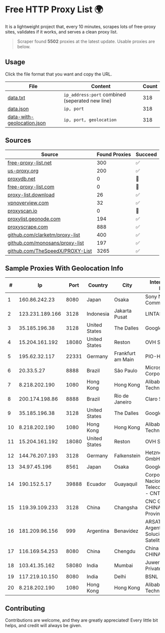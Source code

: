 
# Free HTTP Proxy List 🌍

It is a lightweight project that, every 10 minutes, scrapes lots of free-proxy sites, validates if it works, and serves a clean proxy list.


> Scraper found **5502** proxies at the latest update. Usable proxies are below.

## Usage

Click the file format that you want and copy the URL.


|File|Content|Count|
|----|-------|-----|
|[data.txt](https://raw.githubusercontent.com/themiralay/Proxy-List-World/master/data.txt)|`ip_address:port` combined (seperated new line)|318|
|[data.json](https://raw.githubusercontent.com/themiralay/Proxy-List-World/master/data.json)|`ip, port`|318|
|[data-with-geolocation.json](https://raw.githubusercontent.com/themiralay/Proxy-List-World/master/data-with-geolocation.json)|`ip, port, geolocation`|318|

## Sources

|Source|Found Proxies|Succeed|
|------|-------------|-------|
|[free-proxy-list.net](https://free-proxy-list.net)|300|✅|
|[us-proxy.org](https://www.us-proxy.org)|200|✅|
|[proxydb.net](http://proxydb.net)|0|🚫|
|[free-proxy-list.com](https://free-proxy-list.com/?page=&port=&type%5B%5D=http&type%5B%5D=https&up_time=0&search=Search)|0|🚫|
|[proxy-list.download](https://www.proxy-list.download/HTTP)|26|✅|
|[vpnoverview.com](https://vpnoverview.com/privacy/anonymous-browsing/free-proxy-servers)|32|✅|
|[proxyscan.io](https://www.proxyscan.io)|0|🚫|
|[proxylist.geonode.com](https://proxylist.geonode.com/api/proxy-list?limit=300&page=1&sort_by=lastChecked&sort_type=desc&protocols=http,https)|194|✅|
|[proxyscrape.com](https://api.proxyscrape.com/v2/?request=displayproxies&protocol=http&timeout=10000&country=all&ssl=all&anonymity=all)|888|✅|
|[github.com/clarketm/proxy-list](https://raw.githubusercontent.com/clarketm/proxy-list/master/proxy-list-raw.txt)|400|✅|
|[github.com/monosans/proxy-list](https://raw.githubusercontent.com/monosans/proxy-list/main/proxies/http.txt)|197|✅|
|[github.com/TheSpeedX/PROXY-List](https://raw.githubusercontent.com/TheSpeedX/PROXY-List/master/http.txt)|3265|✅|


## Sample Proxies With Geolocation Info

|#|Ip|Port|Country|City|Internet Service Provider|
|-|--|----|-------|----|-------------------------|
|1|160.86.242.23|8080|Japan|Osaka|Sony Network Communications Inc|
|2|123.231.189.166|3128|Indonesia|Jakarta Pusat|LINTASARTA|
|3|35.185.196.38|3128|United States|The Dalles|Google LLC|
|4|15.204.161.192|18080|United States|Reston|OVH SAS|
|5|195.62.32.117|22331|Germany|Frankfurt am Main|PIO-Hosting GmbH|
|6|20.33.5.27|8888|Brazil|São Paulo|Microsoft Corporation|
|7|8.218.202.190|1080|Hong Kong|Hong Kong|Alibaba (US) Technology Co., Ltd.|
|8|200.174.198.86|8888|Brazil|Rio de Janeiro|Claro S.A|
|9|35.185.196.38|3128|United States|The Dalles|Google LLC|
|10|8.218.202.190|1080|Hong Kong|Hong Kong|Alibaba (US) Technology Co., Ltd.|
|11|15.204.161.192|18080|United States|Reston|OVH SAS|
|12|144.76.207.193|3128|Germany|Falkenstein|Hetzner Online GmbH|
|13|34.97.45.196|8561|Japan|Osaka|Google LLC|
|14|190.152.5.17|39888|Ecuador|Guayaquil|Corporacion Nacional De Telecomunicaciones - CNT EP|
|15|119.39.109.233|3128|China|Changsha|CNC Group CHINA169 Hunan Province Network|
|16|181.209.96.156|999|Argentina|Benavídez|ARSAT - Empresa Argentina de Soluciones Satelitales S.A|
|17|116.169.54.253|8080|China|Chengdu|China Unicom CHINA169 Network|
|18|103.41.35.162|58080|India|Mumbai|Juweriyah Networks Private Limited|
|19|117.219.10.150|8080|India|Delhi|BSNL Internet|
|20|8.218.202.190|1080|Hong Kong|Hong Kong|Alibaba (US) Technology Co., Ltd.|



## Contributing

Contributions are welcome, and they are greatly appreciated! Every
little bit helps, and credit will always be given.

